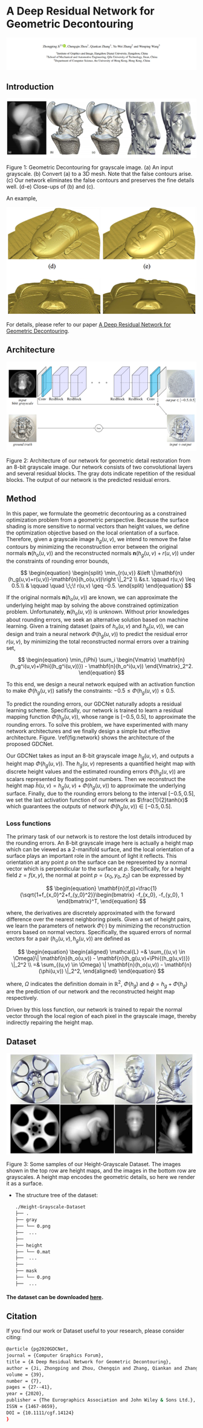 # A Deep Residual Network for Geometric Decontouring

<img src="./assets/paper.png" width="900px"/>

## Introduction

<img src="./assets/teaser.png"/>

Figure 1: Geometric Decontouring for grayscale image. (a) An input grayscale. (b) Convert (a) to a 3D mesh. Note that the false contours arise. (c) Our network eliminates the false contours and preserves the fine details well. (d-e) Close-ups of (b) and (c).

An example,

<img src="./assets/example.png"/>

For details, please refer to our paper [A Deep Residual Network for Geometric Decontouring](./assets/GDCNet_PG2020.pdf).

## Architecture

<img src="./assets/network.png"/>

Figure 2: Architecture of our network for geometric detail restoration from an 8-bit grayscale image. Our network consists of two convolutional layers and several residual blocks. The gray dots indicate repetition of the residual blocks. The output of our network is the predicted residual errors.

## Method

In this paper, we formulate the geometric decontouring as a constrained optimization problem from a geometric perspective.
Because the surface shading is more sensitive to normal vectors than height values, 
we define the optimization objective based on the local orientation of a surface. 
Therefore, given a grayscale image $h_g(u,v)$, we intend to remove the false contours by minimizing the reconstruction error between the original normals $\mathbf{n}(h_o(u,v))$ and the reconstructed normals $\mathbf{n}(h_g(u,v)+ r(u,v))$ under the constraints of rounding error bounds,

$$
\begin{equation}
\begin{split}
\min_{r(u,v)} &\left \|\mathbf{n}(h_g(u,v)+r(u,v))-\mathbf{n}(h_o(u,v))\right \|_2^2 \\
&s.t. \qquad r(u,v) \leq 0.5.\\
&  \qquad \quad \;\;\! r(u,v) \geq -0.5.
\end{split}
\end{equation}
$$

If the original normals $\mathbf{n}(h_o(u,v))$ are known, 
we can approximate the underlying height map by solving the above constrained optimization problem.
Unfortunately, $\mathbf{n}(h_o(u,v))$ is unknown.
Without prior knowledges about rounding errors, 
we seek an alternative solution based on machine learning.
Given a training dataset (pairs of $h_o(u,v)$ and $h_g(u,v)$),
we can design and train a neural network $\Phi{(h_g(u,v))}$ to predict the residual error $r(u,v)$, by minimizing the total reconstructed normal errors over a training set,

$$
\begin{equation}
\min_{\Phi} \sum_i \begin{Vmatrix}
\mathbf{n}(h_g^i(u,v)+\Phi{(h_g^i(u,v))}) - \mathbf{n}(h_o^i(u,v)) \end{Vmatrix}_2^2.
\end{equation}
$$

To this end, we design a neural network equiped with an activation function to make $\Phi{(h_g(u,v))}$ satisfy the constraints: $-0.5 \leq \Phi{(h_g(u,v))} \leq 0.5$.

To predict the rounding errors, our GDCNet naturally adopts a residual learning scheme.
Specifically, our network is trained to learn a residual mapping function $\Phi{(h_g(u,v))}$, whose range is $[-0.5,0.5]$, to approximate the rounding errors. To solve this problem, we have experimented with many network architectures and we finally design a simple but effective architecture. Figure. \ref{fig:network} shows the architecture of the proposed GDCNet. 

Our GDCNet takes as input an 8-bit grayscale image $h_g(u,v)$, and outputs a height map $\Phi{(h_g(u,v))}$. The $h_g(u,v)$ represents a quantified height map with discrete height values and the estimated rounding errors $\Phi{(h_g(u,v))}$ are scalars represented by floating point numbers. Then we reconstruct the height map $\hat{h}(u,v) = h_g(u,v) + \Phi{(h_g(u,v))}$ to approximate the underlying surface.  Finally, due to the rounding errors belong to the interval $[-0.5,0.5]$, we set the last activation function of our network as $\frac{1}{2}tanh(x)$ which guarantees the outputs of network $\Phi(h_g(u,v)) \in [-0.5,0.5]$.

### Loss functions

The primary task of our network is to restore the lost details introduced by the rounding errors. An 8-bit grayscale image here is actually a height map which can be viewed as a 2-manifold surface, and the local orientation of a surface plays an important role in the amount of light it reflects. This orientation at any point $p$ on the surface can be represented by a normal vector which is perpendicular to the surface at $p$. Specifically, for a height field $z=f(x,y)$, the normal at point $p=(x_0, y_0, z_0)$ can be expressed by

$$
\begin{equation}
\mathbf{n}(f,p)=\frac{1}{\sqrt{1+f_{x_0}^2+f_{y_0}^2}}\begin{bmatrix}
-f_{x_0}, -f_{y_0}, 1
\end{bmatrix}^T,
\end{equation}
$$

where, the derivatives are discretely approximated with the forward difference over the nearest neighboring pixels. Given a set of height pairs, we learn the parameters of network $\Phi{(\cdot)}$ by minimizing the reconstruction errors based on normal vectors. Specifically, the squared errors of normal vectors for a pair $(h_o(u,v),h_g(u,v))$ are defined as

$$
\begin{equation}
\begin{aligned}
\mathcal{L} =& \sum_{(u,v) \in \Omega}\|
\mathbf{n}(h_o(u,v)) - \mathbf{n}(h_g(u,v)+\Phi{(h_g(u,v))}) \|_2^2 \\ =&
\sum_{(u,v) \in \Omega}
\|
\mathbf{n}(h_o(u,v)) - \mathbf{n}(\phi(u,v)) 
\|_2^2,
\end{aligned}
\end{equation}
$$

where, $\Omega$ indicates the definition domain in $\mathbb{R}^2$, $\Phi(h_g)$ and $\phi=h_g+\Phi(h_g)$ are the prediction of our network and the reconstructed height map respectively. 

Driven by this loss function, our network is trained to repair the normal vector through the local region of each pixel in the grayscale image, thereby indirectly repairing the height map.

## Dataset

<img src="./assets/dataset.png"/>

Figure 3: Some samples of our Height-Grayscale Dataset. The images shown in the top row are height maps, and the images in the bottom row are grayscales. A height map encodes the geometric details, so here we render it as a surface.

- The structure tree of the dataset:
  
  ```bash
  ./Height-Grayscale-Dataset
  ├── .
  ├── gray
  ├── └── 0.png
  ├──  ...
  ├──
  ├── height
  ├── └── 0.mat
  ├──  ...
  ├──
  ├── mask
  ├── └── 0.png
  ├──  ...  
  ```


#### The dataset can be downloaded [here](https://drive.google.com/file/d/1iJMFjMDVSZ9sHRI6yvFQwFcDvYKllno1/view?usp=sharing).


## Citation

If you find our work or Dataset useful to your research, please consider citing:


```bash
@article {pg2020GDCNet,
journal = {Computer Graphics Forum},
title = {A Deep Residual Network for Geometric Decontouring},
author = {Ji, Zhongping and Zhou, Chengqin and Zhang, Qiankan and Zhang, Yu-Wei and Wang, Wenping},
volume = {39},
number = {7},
pages = {27--41},
year = {2020},
publisher = {The Eurographics Association and John Wiley & Sons Ltd.},
ISSN = {1467-8659},
DOI = {10.1111/cgf.14124}
}
```
